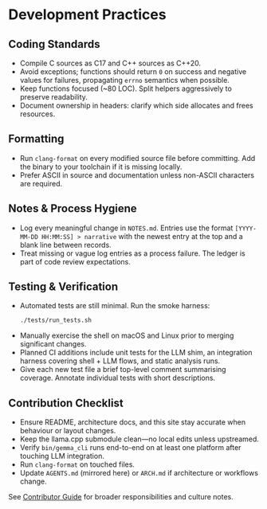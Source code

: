 # Development Practices

## Coding Standards
- Compile C sources as C17 and C++ sources as C++20.
- Avoid exceptions; functions should return `0` on success and negative values for failures, propagating `errno` semantics when possible.
- Keep functions focused (~80 LOC). Split helpers aggressively to preserve readability.
- Document ownership in headers: clarify which side allocates and frees resources.

## Formatting
- Run `clang-format` on every modified source file before committing. Add the binary to your toolchain if it is missing locally.
- Prefer ASCII in source and documentation unless non-ASCII characters are required.

## Notes & Process Hygiene
- Log every meaningful change in `NOTES.md`. Entries use the format `[YYYY-MM-DD HH:MM:SS] > narrative` with the newest entry at the top and a blank line between records.
- Treat missing or vague log entries as a process failure. The ledger is part of code review expectations.

## Testing & Verification
- Automated tests are still minimal. Run the smoke harness:
  ```bash
  ./tests/run_tests.sh
  ```
- Manually exercise the shell on macOS and Linux prior to merging significant changes.
- Planned CI additions include unit tests for the LLM shim, an integration harness covering shell + LLM flows, and static analysis runs.
- Give each new test file a brief top-level comment summarising coverage. Annotate individual tests with short descriptions.

## Contribution Checklist
- Ensure README, architecture docs, and this site stay accurate when behaviour or layout changes.
- Keep the llama.cpp submodule clean—no local edits unless upstreamed.
- Verify `bin/gemma_cli` runs end-to-end on at least one platform after touching LLM integration.
- Run `clang-format` on touched files.
- Update `AGENTS.md` (mirrored here) or `ARCH.md` if architecture or workflows change.

See [Contributor Guide](../contributing/contributor-guide.md) for broader responsibilities and culture notes.
